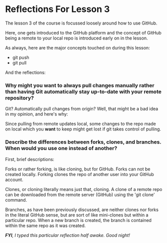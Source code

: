 # Reflections For Lesson 3

The lesson 3 of the course is focussed loosely around how to use GitHub.

Here, one gets introduced to the GitHub platform and the concept of GitHub being a remote to your local repo is introduced early on in the lesson.

As always, here are the major concepts touched on during this lesson:

* git push
* git pull

And the reflections:

### Why might you want to always pull changes manually rather than having Git automatically stay up-to-date with your remote repository?

Git? Automatically pull changes from origin? Well, that might be a bad idea in my opinion, and here's why:

Since pulling from remote updates local, some changes to the repo made on local which you **want** to keep might get lost if git takes control of pulling.

### Describe the differences between forks, clones, and branches. When would you use one instead of another?

First, brief descriptions:

Forks or rather forking, is like cloning, but for GitHub. Forks can not be created locally. Forking clones the repo of another user into your GitHub account.

Clones, or cloning literally means just that, cloning. A clone of a remote repo can be downloaded from the remote server (GitHub) using the 'git clone' command.

Branches, as have been previously discussed, are neither clones nor forks in the literal GitHub sense, but are sort of like mini-clones but within a particular repo. When a new branch is created, the branch is contained within the same repo as it was created.

_**FYI**, I typed this particular reflection half awake. Good night!_